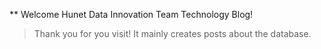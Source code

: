 ** Welcome Hunet Data Innovation Team Technology Blog!

>Thank you for you visit!
It mainly creates posts about the database.
